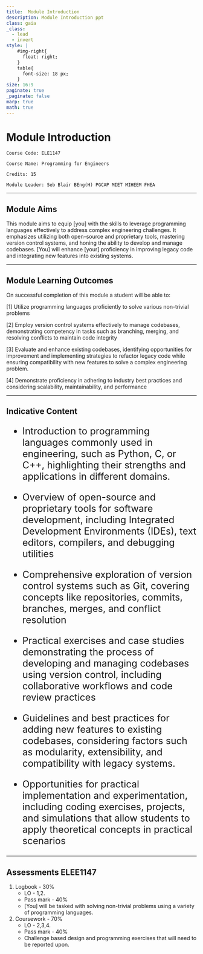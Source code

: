 ```yaml
---
title:  Module Introduction
description: Module Introduction ppt
class: gaia
_class:
  - lead
  - invert
style: |
    #img-right{
      float: right;
    }
    table{
      font-size: 18 px;
    }
size: 16:9
paginate: true
_paginate: false
marp: true
math: true
---
```


# Module Introduction

    Course Code: ELE1147
    
    Course Name: Programming for Engineers

    Credits: 15

    Module Leader: Seb Blair BEng(H) PGCAP MIET MIHEEM FHEA

---

## Module Aims

This module aims to equip [you] with the skills to leverage programming languages effectively to address complex engineering challenges. It emphasizes utilizing both open-source and proprietary tools, mastering version control systems, and honing the ability to develop and manage codebases. [You] will enhance [your] proficiency in improving legacy code and integrating new features into existing systems. 

---

## Module Learning Outcomes 

On successful completion of this module a student will be able to:

[1] Utilize programming languages proficiently to solve various non-trivial problems 

[2] Employ version control systems effectively to manage codebases, demonstrating competency in tasks such as branching, merging, and resolving conflicts to maintain code integrity 

[3] Evaluate and enhance existing codebases, identifying opportunities for improvement and implementing strategies to refactor legacy code while ensuring compatibility with new features to solve a complex engineering problem. 

[4] Demonstrate proficiency in adhering to industry best practices and considering scalability, maintainability, and performance 

---

## Indicative Content

<div style="font-size:25px">

- Introduction to programming languages commonly used in engineering, such as Python, C, or C++, highlighting their strengths and applications in different domains. 

- Overview of open-source and proprietary tools for software development, including Integrated Development Environments (IDEs), text editors, compilers, and debugging utilities 

- Comprehensive exploration of version control systems such as Git, covering concepts like repositories, commits, branches, merges, and conflict resolution 

- Practical exercises and case studies demonstrating the process of developing and managing codebases using version control, including collaborative workflows and code review practices 

- Guidelines and best practices for adding new features to existing codebases, considering factors such as modularity, extensibility, and compatibility with legacy systems. 

- Opportunities for practical implementation and experimentation, including coding exercises, projects, and simulations that allow students to apply theoretical concepts in practical scenarios

</div>

--- 

## Assessments ELEE1147

1. Logbook  - 30%
   - LO - 1,2.
   - Pass mark - 40%
   - [You] will be tasked with solving non-trivial problems using a variety of programming languages. 
2. Coursework - 70%
   - LO - 2,3,4.
   - Pass mark - 40%
   - Challenge based design and programming exercises that will need to be reported upon. 